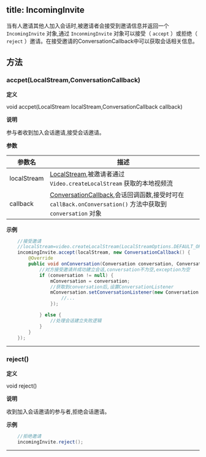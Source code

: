 title: IncomingInvite
---

<span id="IncomingInvite" />

当有人邀请其他人加入会话时,被邀请者会接受到邀请信息并返回一个 `IncomingInvite` 对象,通过 `InconmingInvite` 对象可以接受（ `accept` ）或拒绝（ `reject` ）邀请。在接受邀请的ConversationCallback中可以获取会话相关信息。

## 方法

### accpet(LocalStream,ConversationCallback)



**定义**   

void accpet(LocalStream localStream,ConversationCallback callback)

**说明**

参与者收到加入会话邀请,接受会话邀请。

**参数**

| 参数名 | 描述 |
|---|---|
|localStream|[LocalStream](/api/video/android/local-stream.html),被邀请者通过 `Video.createLocalStream` 获取的本地视频流|
|callback|[ConversationCallback](/api/video/android/conversation-callback.html),会话回调函数,接受时可在 `callBack.onConversation()` 方法中获取到 `conversation` 对象|


**示例**

```java
	//接受邀请
	//localStream=video.createLocalStream(LocalStreamOptions.DEFAULT_OPTIONS, new CompleteListener(){//...});
	incomingInvite.accept(localStream, new ConversationCallback() {
        @Override
        public void onConversation(Conversation conversation, ConversationException exception) {
            //对方接受邀请并成功建立会话,conversation不为空,exception为空
            if (conversation != null) {
                mConversation = conversation;
                //获取到conversation后,设置ConversationListener
                mConversation.setConversationListener(new Conversation.Listener() {
                    //...
                });

            } else {
                //处理会话建立失败逻辑
            }
        }
    });

```

**** 

### reject()



**定义**   

void reject()

**说明**

收到加入会话邀请的参与者,拒绝会话邀请。

**示例**

```java
	//拒绝邀请
	incomingInvite.reject();
```
****
